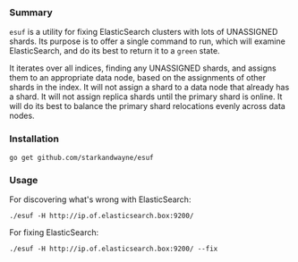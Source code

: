 ### Summary

`esuf` is a utility for fixing ElasticSearch clusters with lots of UNASSIGNED shards. Its purpose
is to offer a single command to run, which will examine ElasticSearch, and do its best to return
it to a `green` state.

It iterates over all indices, finding any UNASSIGNED shards, and assigns them to an appropriate
data node, based on the assignments of other shards in the index. It will not assign a shard to
a data node that already has a shard. It will not assign replica shards until the primary
shard is online. It will do its best to balance the primary shard relocations evenly across
data nodes.


### Installation

`go get github.com/starkandwayne/esuf`

### Usage

For discovering what's wrong with ElasticSearch:

```
./esuf -H http://ip.of.elasticsearch.box:9200/
```

For fixing ElasticSearch:

```
./esuf -H http://ip.of.elasticsearch.box:9200/ --fix
```
